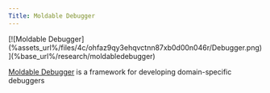 ```yaml
---
Title: Moldable Debugger
---
```


<div>[![Moldable Debugger](%assets_url%/files/4c/ohfaz9qy3ehqvctnn87xb0d00n046r/Debugger.png)](%base_url%/research/moldabledebugger)</div>

[Moldable Debugger](%base_url%/research/moldabledebugger) is a framework for developing domain-specific debuggers 
